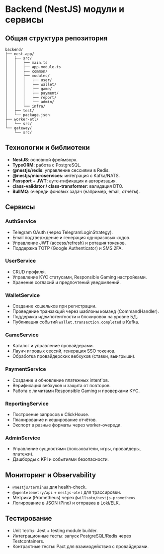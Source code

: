 # Backend (NestJS) модули и сервисы

## Общая структура репозитория

```
backend/
├── nest-app/
│   ├── src/
│   │   ├── main.ts
│   │   ├── app.module.ts
│   │   ├── common/
│   │   ├── modules/
│   │   │   ├── user/
│   │   │   ├── wallet/
│   │   │   ├── game/
│   │   │   ├── payment/
│   │   │   ├── report/
│   │   │   └── admin/
│   │   └── infra/
│   ├── test/
│   └── package.json
├── worker-etl/
│   └── src/
└── gateway/
    └── src/
```

## Технологии и библиотеки

- **NestJS**: основной фреймворк.
- **TypeORM**: работа с PostgreSQL.
- **@nestjs/redis**: управление сессиями в Redis.
- **@nestjs/microservices**: интеграция с Kafka/NATS.
- **Passport + JWT**: аутентификация и авторизация.
- **class-validator / class-transformer**: валидация DTO.
- **BullMQ**: очереди фоновых задач (например, email, отчёты).

## Сервисы

### AuthService
- Telegram OAuth (через TelegramLoginStrategy).
- Email подтверждение и генерация одноразовых кодов.
- Управление JWT (access/refresh) и ротация токенов.
- Поддержка TOTP (Google Authenticator) и SMS 2FA.

### UserService
- CRUD профиля.
- Управление KYC статусами, Responsible Gaming настройками.
- Хранение согласий и предпочтений уведомлений.

### WalletService
- Создание кошельков при регистрации.
- Проведение транзакций через шаблоны команд (CommandHandler).
- Поддержка идемпотентности и блокировок на уровне БД.
- Публикация событий `wallet.transaction.completed` в Kafka.

### GameService
- Каталог и управление провайдерами.
- Лаунч игровых сессий, генерация SSO токенов.
- Обработка провайдерских вебхуков (ставки, выигрыши).

### PaymentService
- Создание и обновление платежных intent'ов.
- Верификация вебхуков и защита от повторов.
- Работа с лимитами Responsible Gaming и проверками KYC.

### ReportingService
- Построение запросов к ClickHouse.
- Планирование и кеширование отчётов.
- Экспорт в разные форматы через worker-очереди.

### AdminService
- Управление сущностями (пользователи, игры, провайдеры, платежи).
- Дашборды с KPI и событиями безопасности.

## Мониторинг и Observability

- `@nestjs/terminus` для health-check.
- `@opentelemetry/api` + `nestjs-otel` для трассировки.
- Метрики (Prometheus) через `@willsoto/nestjs-prometheus`.
- Логирование в JSON (Pino) и отправка в Loki/ELK.

## Тестирование

- Unit тесты: Jest + testing module builder.
- Интеграционные тесты: запуск PostgreSQL/Redis через Testcontainers.
- Контрактные тесты: Pact для взаимодействия с провайдерами.


